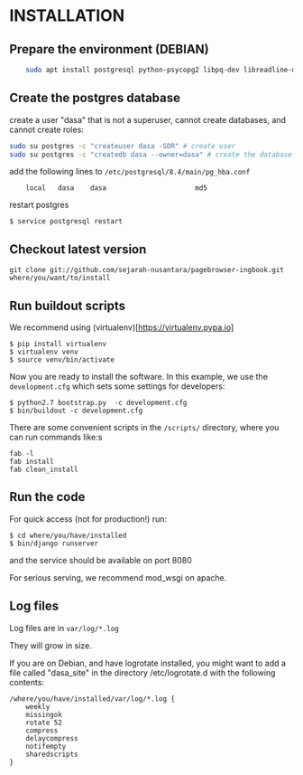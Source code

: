 # INSTALLATION


## Prepare the environment (DEBIAN)

```sh
    sudo apt install postgresql python-psycopg2 libpq-dev libreadline-dev libapache2-mod-wsgi imagemagick gettext postfix libzmq-dev
```


## Create the postgres database

create a user "dasa" that is not a superuser, cannot create databases, and cannot create roles:

```sh
sudo su postgres -c "createuser dasa -SDR" # create user
sudo su postgres -c "createdb dasa --owner=dasa" # create the database
```



add the following lines to `/etc/postgresql/8.4/main/pg_hba.conf`
```
    local   dasa    dasa                      md5
```

restart postgres

    $ service postgresql restart


## Checkout latest version

    git clone git://github.com/sejarah-nusantara/pagebrowser-ingbook.git where/you/want/to/install


## Run buildout scripts

We recommend using (virtualenv)[https://virtualenv.pypa.io]

    $ pip install virtualenv
    $ virtualenv venv
    $ source venv/bin/activate

Now you are ready to install the software. In this example, we use the `development.cfg` which sets some settings for developers:

    $ python2.7 bootstrap.py  -c development.cfg
    $ bin/buildout -c development.cfg


There are some convenient scripts in the `/scripts/` directory, where you can run commands like:s

    fab -l
    fab install
    fab clean_install


## Run the code

For quick access (not for production!) run:

    $ cd where/you/have/installed
    $ bin/django runserver

and the service should be available on port 8080

For serious serving, we recommend mod_wsgi on apache.

## Log files

Log files are in `var/log/*.log`

They will grow in size.

If you are on Debian, and have logrotate installed, you might want to add a file called "dasa_site" in the directory /etc/logrotate.d
with the following contents:

    /where/you/have/installed/var/log/*.log {
        weekly
        missingok
        rotate 52
        compress
        delaycompress
        notifempty
        sharedscripts
    }
